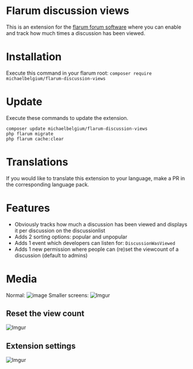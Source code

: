 # Flarum discussion views

This is an extension for the [flarum forum software](http://flarum.org) where you can enable and track how much times a discussion has been viewed.

# Installation
Execute this command in your flarum root: `composer require michaelbelgium/flarum-discussion-views`

# Update
Execute these commands to update the extension.

```
composer update michaelbelgium/flarum-discussion-views
php flarum migrate
php flarum cache:clear
```

# Translations
If you would like to translate this extension to your language, make a PR in the corresponding language pack. 

# Features
* Obviously tracks how much a discussion has been viewed and displays it per discussion on the discussionlist
* Adds 2 sorting options: popular and unpopular
* Adds 1 event which developers can listen for: `DiscussionWasViewed`
* Adds 1 new permission where people can (re)set the viewcount of a discussion (default to admins)

# Media

Normal:
![image](https://i.imgur.com/ZrQZd1e.png)
Smaller screens:
![Imgur](https://i.imgur.com/es4NYHI.png)

## Reset the view count

![Imgur](https://i.imgur.com/iVu92yT.png)

## Extension settings

![Imgur](https://i.imgur.com/sQqgKex.png)
